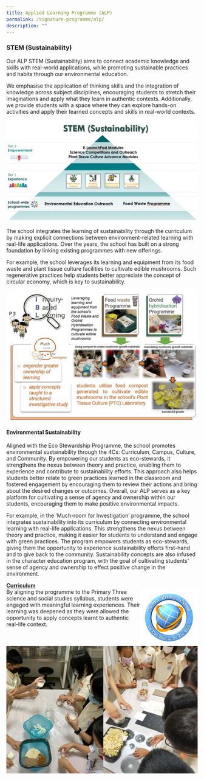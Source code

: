 ```yaml
---
title: Applied Learning Programme (ALP)
permalink: /signature-programme/alp/
description: ""
---
```

### **STEM (Sustainability)**
Our ALP STEM (Sustainability) aims to connect academic knowledge and skills with real-world applications, while promoting sustainable practices and habits through our environmental education.

We emphasise the application of thinking skills and the integration of knowledge across subject disciplines, encouraging students to stretch their imaginations and apply what they learn in authentic contexts. Additionally, we provide students with a space where they can explore hands-on activities and apply their learned concepts and skills in real-world contexts.

![](/images/Experience/Signature%20Programme/alp_01_v1.jpg)

The school integrates the learning of sustainability through the curriculum by making explicit connections between environment-related learning with real-life applications. Over the years, the school has built on a strong foundation by linking existing programmes with new offerings.

For example, the school leverages its learning and equipment from its food waste and plant tissue culture facilities to cultivate edible mushrooms. Such regenerative practices help students better appreciate the concept of circular economy, which is key to sustainability.

![](/images/Experience/Signature%20Programme/alp_02_v1.jpg)

#### **Environmental Sustainability**
Aligned with the Eco Stewardship Programme, the school promotes environmental sustainability through the 4Cs: Curriculum, Campus, Culture, and Community. By empowering our students as eco-stewards, it strengthens the nexus between theory and practice, enabling them to experience and contribute to sustainability efforts. This approach also helps students better relate to green practices learned in the classroom and fostered engagement by encouraging them to review their actions and bring about the desired changes or outcomes. Overall, our ALP serves as a key platform for cultivating a sense of agency and ownership within our students, encouraging them to make positive environmental impacts.

For example, in the ’Much-room for Investigation’ programme, the school integrates sustainability into its curriculum by connecting environmental learning with real-life applications. This strengthens the nexus between theory and practice, making it easier for students to understand and engage with green practices. The program empowers students as eco-stewards, giving them the opportunity to experience sustainability efforts first-hand and to give back to the community. Sustainability concepts are also infused in the character education program, with the goal of cultivating students' sense of agency and ownership to effect positive change in the environment.

**<u>Curriculum</u>**
<br>
<img src="/images/About%20us/Logo.gif" style="width:30%; float: right">By aligning the programme to the Primary Three science and social studies syllabus, students were engaged with meaningful learning experiences. Their learning was deepened as they were allowed the opportunity to apply concepts learnt to authentic real-life context.

![](/images/Experience/Signature%20Programme/alp_03_v1.jpg)